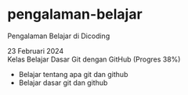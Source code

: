 # pengalaman-belajar
Pengalaman Belajar di Dicoding

23 Februari 2024
<br>
Kelas Belajar Dasar Git dengan GitHub (Progres 38%)
* Belajar tentang apa git dan github
* Belajar dasar git dan github
